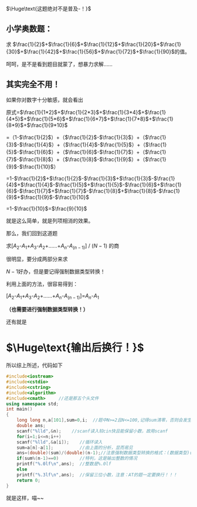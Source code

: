 $\Huge\text{这题绝对不是普及-！}$

## 小学奥数题：

求	$\frac{1}{2}$+$\frac{1}{6}$+$\frac{1}{12}$+$\frac{1}{20}$+$\frac{1}{30}$+$\frac{1}{42}$+$\frac{1}{56}$+$\frac{1}{72}$+$\frac{1}{90}$的值。

呵呵，是不是看到题目就蒙了，想暴力求解……

## 其实完全不用！

如果你对数字十分敏感，就会看出

原式=$\frac{1}{1*2}$+$\frac{1}{2*3}$+$\frac{1}{3*4}$+$\frac{1}{4*5}$+$\frac{1}{5*6}$+$\frac{1}{6*7}$+$\frac{1}{7*8}$+$\frac{1}{8*9}$+$\frac{1}{9*10}$

=（1-$\frac{1}{2}$）+（$\frac{1}{2}$-$\frac{1}{3}$）+（$\frac{1}{3}$-$\frac{1}{4}$）+（$\frac{1}{4}$-$\frac{1}{5}$）+（$\frac{1}{5}$-$\frac{1}{6}$）+（$\frac{1}{6}$-$\frac{1}{7}$）+（$\frac{1}{7}$-$\frac{1}{8}$）+（$\frac{1}{8}$-$\frac{1}{9}$）+（$\frac{1}{9}$-$\frac{1}{10}$）

=1-$\frac{1}{2}$+$\frac{1}{2}$-$\frac{1}{3}$+$\frac{1}{3}$-$\frac{1}{4}$+$\frac{1}{4}$-$\frac{1}{5}$+$\frac{1}{5}$-$\frac{1}{6}$+$\frac{1}{6}$-$\frac{1}{7}$+$\frac{1}{7}$-$\frac{1}{8}$+$\frac{1}{8}$-$\frac{1}{9}$+$\frac{1}{9}$-$\frac{1}{10}$

=1-$\frac{1}{10}$=$\frac{9}{10}$

就是这么简单，就是列项相消的效果。

那么，我们回到这道题

 求[$A_2$-$A_1$+$A_3$-$A_2$+......+$A_n$-$A_(n-1)$] / ($N-1$) 的商
 
很明显，要分成两部分来求

$N-1$好办，但是要记得强制数据类型转换！
 
利用上面的方法，很容易得到：

[$A_2$-$A_1$+$A_3$-$A_2$+......+$A_n$-$A_(n-1)$]=$A_n$-$A_1$  

**（也需要进行强制数据类型转换！）** 

还有就是

# $\Huge\text{输出后换行！}$
 
所以综上所述，代码如下
```cpp
#include<iostream>
#include<cstdio>
#include<cstring>
#include<algorithm>
#include<cmath>		//还是那五个头文件
using namespace std;
int main()
{
	long long n,a[101],sum=0,i;  //题中N>=2且N<=100,记得sum清零，否则会发生奇怪的错误
	double ans;
	scanf("%lld",&n);    //scanf读入较cin快且能保留小数，故用scanf
	for(i=1;i<=n;i++)
	scanf("%lld",&a[i]);	//循环读入
	sum=a[n]-a[1];			//由上面的分析，显而易见
	ans=(double)(sum)/(double)(n-1);//注意强制数据类型转换的格式：(数据类型)(变量/常量)
	if(sum%(n-1)==0)		//特判，这是输出整数的情况
	printf("%.0lf\n",ans);	//整数是%.0lf
	else
	printf("%.3lf\n",ans);	//保留三位小数，注意：AT的题一定要换行！！！
	return 0;
}
```

就是这样，喵~~